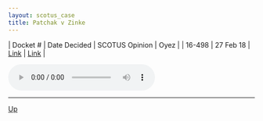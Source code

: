 ```yaml
---
layout: scotus_case
title: Patchak v Zinke
---
```


| Docket # | Date Decided | SCOTUS Opinion | Oyez |
| 16-498 | 27 Feb 18 | [Link](https://www.supremecourt.gov/opinions/preliminaryprint/583US2PP_final.pdf#page=294) | [Link](https://www.oyez.org/cases/2017/16-498) |

<audio controls>
   <source src='./resources/16-498.mp3' type='audio/mpeg'>
</audio>

<object data='./resources/16-498.pdf' type='application/pdf'></object>

---

[Up](./README.md)
